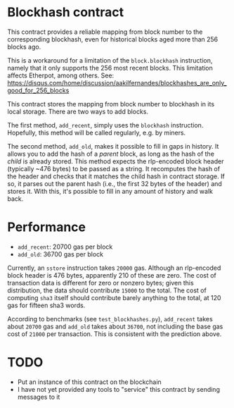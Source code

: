 Blockhash contract
==================
This contract provides a reliable mapping from block number to the corresponding blockhash, even for historical blocks aged more than 256 blocks ago.

This is a workaround for a limitation of the `block.blockhash` instruction, namely that it only supports the 256 most recent blocks. This limitation affects Etherpot, among others. See: https://disqus.com/home/discussion/aakilfernandes/blockhashes_are_only_good_for_256_blocks

This contract stores the mapping from block number to blockhash in its local storage.
There are two ways to add blocks.

The first method, `add_recent`, simply uses the `blockhash` instruction. Hopefully, this method will be called regularly, e.g. by miners.

The second method, `add_old`, makes it possible to fill in gaps in history. It allows you to add the hash of a *parent* block, as long as the hash of the *child* is already stored. This method expects the rlp-encoded block header (typically ~476 bytes) to be passed as a string. It recomputes the hash of the header and checks that it matches the child hash in contract storage. If so, it parses out the parent hash (i.e., the first 32 bytes of the header) and stores it. With this, it's possible to fill in any amount of history and walk back.

Performance
============

- `add_recent`: 20700 gas per block
- `add_old`: 36700 gas per block

Currently, an `sstore` instruction takes `20000` gas. Although an rlp-encoded block header is 476 bytes, apparently 210 of these are zero. The cost of transaction data is different for zero or nonzero bytes; given this distribution, the data should contribute `15000` to the total. The cost of computing `sha3` itself should contribute barely anything to the total, at 120 gas for fifteen sha3 words.

According to benchmarks (see `test_blockhashes.py`), `add_recent` takes about `20700` gas and `add_old` takes about `36700`, not including the base gas cost of `21000` per transaction. This is consistent with the prediction above.

TODO
====
- Put an instance of this contract on the blockchain
- I have not yet provided any tools to "service" this contract by sending messages to it

